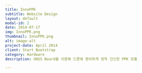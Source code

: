 ```yaml
---
title: InnoPPK
subtitle: Website Design
layout: default
modal-id: 2
date: 2014-07-17
img: InnoPPK.png
thumbnail: InnoPPK.png
alt: image-alt
project-date: April 2014
client: Start Bootstrap
category: Hardware
description: GNSS Board를 이용해 드론에 편리하게 장착 간으한 PPK 모듈

---
```

